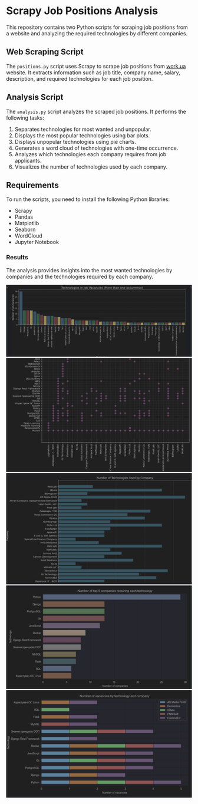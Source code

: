 # Scrapy Job Positions Analysis

This repository contains two Python scripts for scraping job positions from a website and analyzing the required technologies by different companies.

## Web Scraping Script

The `positions.py` script uses Scrapy to scrape job positions from [work.ua](https://www.work.ua/jobs-python+developer/) website. It extracts information such as job title, company name, salary, description, and required technologies for each job position.

## Analysis Script

The `analysis.py` script analyzes the scraped job positions. It performs the following tasks:

1. Separates technologies for most wanted and unpopular.
2. Displays the most popular technologies using bar plots.
3. Displays unpopular technologies using pie charts.
4. Generates a word cloud of technologies with one-time occurrence.
5. Analyzes which technologies each company requires from job applicants.
6. Visualizes the number of technologies used by each company.

## Requirements

To run the scripts, you need to install the following Python libraries:

- Scrapy
- Pandas
- Matplotlib
- Seaborn
- WordCloud
- Jupyter Notebook

### Results
The analysis provides insights into the most wanted technologies by companies and the technologies required by each company.

![img_1.png](img_1.png)
![img_2.png](img_2.png)
![img_3.png](img_3.png)
![img_4.png](img_4.png)
![img_5.png](img_5.png)